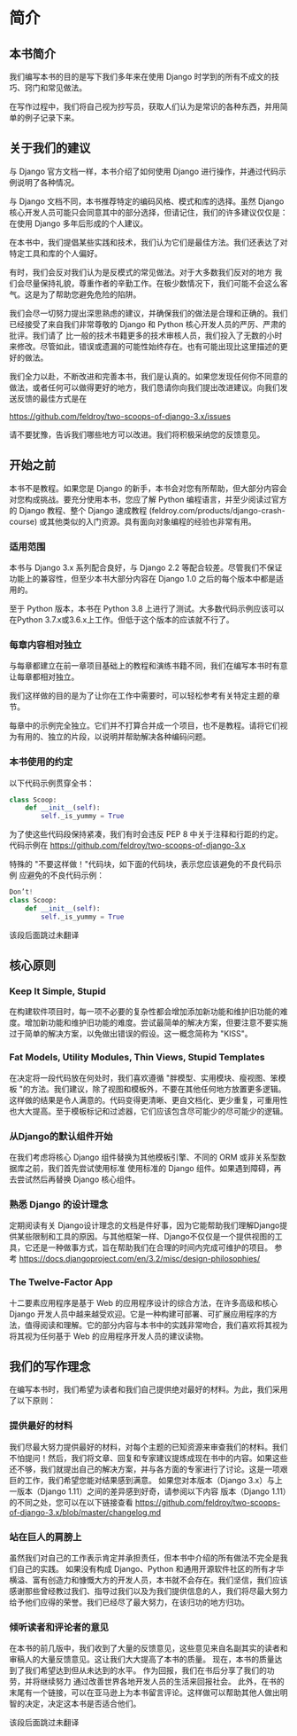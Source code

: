 # 简介
## 本书简介
我们编写本书的目的是写下我们多年来在使用 Django 时学到的所有不成文的技巧、窍门和常见做法。  

在写作过程中，我们将自己视为抄写员，获取人们认为是常识的各种东西，并用简单的例子记录下来。  
## 关于我们的建议
与 Django 官方文档一样，本书介绍了如何使用 Django 进行操作，并通过代码示例说明了各种情况。

与 Django 文档不同，本书推荐特定的编码风格、模式和库的选择。虽然 Django 核心开发人员可能只会同意其中的部分选择，但请记住，我们的许多建议仅仅是：在使用 Django 多年后形成的个人建议。  

在本书中，我们提倡某些实践和技术，我们认为它们是最佳方法。我们还表达了对特定工具和库的个人偏好。  

有时，我们会反对我们认为是反模式的常见做法。对于大多数我们反对的地方
我们会尽量保持礼貌，尊重作者的辛勤工作。在极少数情况下，我们可能不会这么客气。这是为了帮助您避免危险的陷阱。  

我们会尽一切努力提出深思熟虑的建议，并确保我们的做法是合理和正确的。我们已经接受了来自我们非常尊敬的 Django 和 Python 核心开发人员的严厉、严肃的批评。我们请了
比一般的技术书籍更多的技术审核人员，我们投入了无数的小时来修改。尽管如此，错误或遗漏的可能性始终存在。也有可能出现比这里描述的更好的做法。


我们全力以赴，不断改进和完善本书，我们是认真的。如果您发现任何你不同意的做法，或者任何可以做得更好的地方，我们恳请你向我们提出改进建议。向我们发送反馈的最佳方式是在

<https://github.com/feldroy/two-scoops-of-django-3.x/issues>

请不要犹豫，告诉我们哪些地方可以改进。我们将积极采纳您的反馈意见。
## 开始之前
本书不是教程。如果您是 Django 的新手，本书会对您有所帮助，但大部分内容会对您构成挑战。要充分使用本书，您应了解 Python 编程语言，并至少阅读过官方的 Django 教程、整个 Django 速成教程 (feldroy.com/products/django-crash-course) 或其他类似的入门资源。具有面向对象编程的经验也非常有用。
### 适用范围
本书与 Django 3.x 系列配合良好，与 Django 2.2 等配合较差。尽管我们不保证功能上的兼容性，但至少本书大部分内容在 Django 1.0 之后的每个版本中都是适用的。

至于 Python 版本，本书在 Python 3.8 上进行了测试。大多数代码示例应该可以在Python 3.7.x或3.6.x上工作。但低于这个版本的应该就不行了。
### 每章内容相对独立
与每章都建立在前一章项目基础上的教程和演练书籍不同，我们在编写本书时有意让每章都相对独立。

我们这样做的目的是为了让你在工作中需要时，可以轻松参考有关特定主题的章节。

每章中的示例完全独立。它们并不打算合并成一个项目，也不是教程。请将它们视为有用的、独立的片段，以说明并帮助解决各种编码问题。
### 本书使用的约定
以下代码示例贯穿全书：
```python
class Scoop:
    def __init__(self):
        self._is_yummy = True
```
为了使这些代码段保持紧凑，我们有时会违反 PEP 8 中关于注释和行距的约定。代码示例在
<https://github.com/feldroy/two-scoops-of-django-3.x>

特殊的 "不要这样做！"代码块，如下面的代码块，表示您应该避免的不良代码示例
应避免的不良代码示例：
```python
Don’t!
class Scoop:
    def __init__(self):
        self._is_yummy = True
```
该段后面跳过未翻译
## 核心原则
### Keep It Simple, Stupid
在构建软件项目时，每一项不必要的复杂性都会增加添加新功能和维护旧功能的难度。增加新功能和维护旧功能的难度。尝试最简单的解决方案，但要注意不要实施过于简单的解决方案，以免做出错误的假设。这一概念简称为 "KISS"。
### Fat Models, Utility Modules, Thin Views, Stupid Templates
在决定将一段代码放在何处时，我们喜欢遵循 "胖模型、实用模块、瘦视图、笨模板 "的方法。我们建议，除了视图和模板外，不要在其他任何地方放置更多逻辑。这样做的结果是令人满意的。代码变得更清晰、更自文档化、更少重复，可重用性也大大提高。至于模板标记和过滤器，它们应该包含尽可能少的尽可能少的逻辑。
### 从Django的默认组件开始
在我们考虑将核心 Django 组件替换为其他模板引擎、不同的 ORM 或非关系型数据库之前，我们首先尝试使用标准 使用标准的 Django 组件。如果遇到障碍，再去尝试然后再替换 Django 核心组件。
### 熟悉 Django 的设计理念
定期阅读有关 Django设计理念的文档是件好事，因为它能帮助我们理解Django提供某些限制和工具的原因。与其他框架一样、Django不仅仅是一个提供视图的工具，它还是一种做事方式，旨在帮助我们在合理的时间内完成可维护的项目。
参考 <https://docs.djangoproject.com/en/3.2/misc/design-philosophies/>
### The Twelve-Factor App
十二要素应用程序是基于 Web 的应用程序设计的综合方法，在许多高级和核心 Django 开发人员中越来越受欢迎。它是一种构建可部署、可扩展应用程序的方法，值得阅读和理解。它的部分内容与本书中的实践非常吻合，我们喜欢将其视为将其视为任何基于 Web 的应用程序开发人员的建议读物。
## 我们的写作理念
在编写本书时，我们希望为读者和我们自己提供绝对最好的材料。为此，我们采用了以下原则：
### 提供最好的材料
我们尽最大努力提供最好的材料，对每个主题的已知资源来审查我们的材料。我们不怕提问！然后，我们将文章、回复和专家建议提炼成现在书中的内容。如果这些还不够，我们就提出自己的解决方案，并与各方面的专家进行了讨论。这是一项艰巨的工作，我们希望您能对结果感到满意。
如果您对本版本（Django 3.x）与上一版本（Django 1.11）之间的差异感到好奇，请参阅以下内容
版本（Django 1.11）的不同之处，您可以在以下链接查看
<https://github.com/feldroy/two-scoops-of-django-3.x/blob/master/changelog.md>
### 站在巨人的肩膀上
虽然我们对自己的工作表示肯定并承担责任，但本书中介绍的所有做法不完全是我们自己的实践。
如果没有构成 Django、Python 和通用开源软件社区的所有才华横溢、富有创造力和慷慨大方的开发人员，本书就不会存在。我们坚信，我们应该感谢那些曾经教过我们、指导过我们以及为我们提供信息的人，我们将尽最大努力给予他们应得的荣誉。我们已经尽了最大努力，在该归功的地方归功。
### 倾听读者和评论者的意见
在本书的前几版中，我们收到了大量的反馈意见，这些意见来自名副其实的读者和审稿人的大量反馈意见。这让我们大大提高了本书的质量。
现在，本书的质量达到了我们希望达到但从未达到的水平。
作为回报，我们在书后分享了我们的功劳，并将继续努力
通过改善世界各地开发人员的生活来回报社会。
此外，在书的末尾有一个链接，可以在亚马逊上为本书留言评论。这样做可以帮助其他人做出明智的决定，决定这本书是否适合他们。

该段后面跳过未翻译